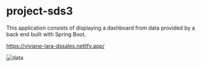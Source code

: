 # project-sds3
This application consists of displaying a dashboard from data provided by a back end built with Spring Boot.

https://viviane-lara-dssales.netlify.app/

![data](https://user-images.githubusercontent.com/46038257/118933329-700da800-b91f-11eb-89d6-0f4c39db4018.jpg)

